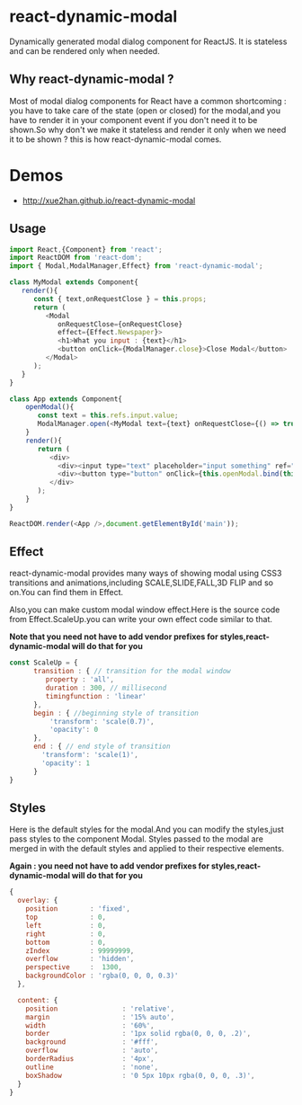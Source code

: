 # react-dynamic-modal

Dynamically generated modal dialog component for ReactJS.
It is stateless and can be rendered only when needed.

## Why react-dynamic-modal ?
Most of modal dialog components for React have a common shortcoming : you have to take care of the state (open or closed) for the modal,and you have to render it in your component event if you don't need it to be shown.So why don't we make it stateless and render it only when we need it to be shown ? this is how react-dynamic-modal comes.

# Demos
* http://xue2han.github.io/react-dynamic-modal

## Usage

```js
import React,{Component} from 'react';
import ReactDOM from 'react-dom';
import { Modal,ModalManager,Effect} from 'react-dynamic-modal';

class MyModal extends Component{
   render(){
      const { text,onRequestClose } = this.props;
      return (
         <Modal
            onRequestClose={onRequestClose}
            effect={Effect.Newspaper}>
            <h1>What you input : {text}</h1>
            <button onClick={ModalManager.close}>Close Modal</button>
         </Modal>
      );
   }
}

class App extends Component{
    openModal(){
       const text = this.refs.input.value;
       ModalManager.open(<MyModal text={text} onRequestClose={() => true}/>);
    }
    render(){
       return (
          <div>
            <div><input type="text" placeholder="input something" ref="input" /></div>
            <div><button type="button" onClick={this.openModal.bind(this)}>Open Modal </button> </div>
          </div>
       );
    }
}

ReactDOM.render(<App />,document.getElementById('main'));

```
## Effect
react-dynamic-modal provides many ways of showing modal using CSS3 transitions and animations,including SCALE,SLIDE,FALL,3D FLIP and so on.You can find them in Effect.

Also,you can make custom modal window effect.Here is the source code from Effect.ScaleUp.you can write your own effect code similar to that.

**Note that you need not have to add vendor prefixes for styles,react-dynamic-modal will do that for you**

```js
const ScaleUp = {
      transition : { // transition for the modal window
         property : 'all',
         duration : 300, // millisecond
         timingfunction : 'linear'
      },
      begin : { //beginning style of transition
	      'transform': 'scale(0.7)',
	      'opacity': 0
      },
      end : { // end style of transition
      	'transform': 'scale(1)',
      	'opacity': 1
      }
}
```



## Styles

Here is the default styles for the modal.And you can modify the styles,just pass styles to  the component Modal.
Styles passed to the modal are merged in with the default styles and applied to their respective elements.

**Again : you need not have to add vendor prefixes for styles,react-dynamic-modal will do that for you**

```js
{
  overlay: {
    position        : 'fixed',
    top             : 0,
    left            : 0,
    right           : 0,
    bottom          : 0,
    zIndex          : 99999999,
    overflow        : 'hidden',
    perspective     :  1300,
    backgroundColor : 'rgba(0, 0, 0, 0.3)'
  },

  content: {
    position                : 'relative',
    margin                  : '15% auto',
    width                   : '60%',
    border                  : '1px solid rgba(0, 0, 0, .2)',
    background              : '#fff',
    overflow                : 'auto',
    borderRadius            : '4px',
    outline                 : 'none',
    boxShadow               : '0 5px 10px rgba(0, 0, 0, .3)',
  }
}
```
